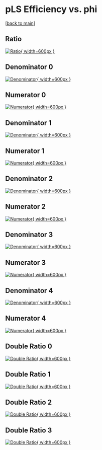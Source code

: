 # pLS Efficiency vs. phi

[[back to main](./)]



## Ratio

[![Ratio](../mtv/var/pLS_xtr_0_0_eff_phi.png){ width=600px }](../mtv/var/pLS_xtr_0_0_eff_phi.pdf)

## Denominator 0

[![Denominator](../mtv/den/pLS_xtr_0_0_eff_phi_den0.png){ width=600px }](../mtv/den/pLS_xtr_0_0_eff_phi_den0.pdf)

## Numerator 0

[![Numerator](../mtv/num/pLS_xtr_0_0_eff_phi_num0.png){ width=600px }](../mtv/num/pLS_xtr_0_0_eff_phi_num0.pdf)

## Denominator 1

[![Denominator](../mtv/den/pLS_xtr_0_0_eff_phi_den1.png){ width=600px }](../mtv/den/pLS_xtr_0_0_eff_phi_den1.pdf)

## Numerator 1

[![Numerator](../mtv/num/pLS_xtr_0_0_eff_phi_num1.png){ width=600px }](../mtv/num/pLS_xtr_0_0_eff_phi_num1.pdf)

## Denominator 2

[![Denominator](../mtv/den/pLS_xtr_0_0_eff_phi_den2.png){ width=600px }](../mtv/den/pLS_xtr_0_0_eff_phi_den2.pdf)

## Numerator 2

[![Numerator](../mtv/num/pLS_xtr_0_0_eff_phi_num2.png){ width=600px }](../mtv/num/pLS_xtr_0_0_eff_phi_num2.pdf)

## Denominator 3

[![Denominator](../mtv/den/pLS_xtr_0_0_eff_phi_den3.png){ width=600px }](../mtv/den/pLS_xtr_0_0_eff_phi_den3.pdf)

## Numerator 3

[![Numerator](../mtv/num/pLS_xtr_0_0_eff_phi_num3.png){ width=600px }](../mtv/num/pLS_xtr_0_0_eff_phi_num3.pdf)

## Denominator 4

[![Denominator](../mtv/den/pLS_xtr_0_0_eff_phi_den4.png){ width=600px }](../mtv/den/pLS_xtr_0_0_eff_phi_den4.pdf)

## Numerator 4

[![Numerator](../mtv/num/pLS_xtr_0_0_eff_phi_num4.png){ width=600px }](../mtv/num/pLS_xtr_0_0_eff_phi_num4.pdf)

## Double Ratio 0

[![Double Ratio](../mtv/ratio/pLS_xtr_0_0_eff_phi_ratio0.png){ width=600px }](../mtv/ratio/pLS_xtr_0_0_eff_phi_ratio0.pdf)

## Double Ratio 1

[![Double Ratio](../mtv/ratio/pLS_xtr_0_0_eff_phi_ratio1.png){ width=600px }](../mtv/ratio/pLS_xtr_0_0_eff_phi_ratio1.pdf)

## Double Ratio 2

[![Double Ratio](../mtv/ratio/pLS_xtr_0_0_eff_phi_ratio2.png){ width=600px }](../mtv/ratio/pLS_xtr_0_0_eff_phi_ratio2.pdf)

## Double Ratio 3

[![Double Ratio](../mtv/ratio/pLS_xtr_0_0_eff_phi_ratio3.png){ width=600px }](../mtv/ratio/pLS_xtr_0_0_eff_phi_ratio3.pdf)

